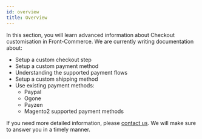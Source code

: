 ```yaml
---
id: overview
title: Overview
---
```


In this section, you will learn advanced information about Checkout customisation in Front-Commerce. We are currently writing documentation about:

* Setup a custom checkout step
* Setup a custom payment method
* Understanding the supported payment flows
* Setup a custom shipping method
* Use existing payment methods:
    * Paypal
    * Ogone
    * Payzen
    * Magento2 supported payment methods

If you need more detailed information, please [contact us](mailto:contact@front-commerce.com). We will make sure to answer you in a timely manner.
